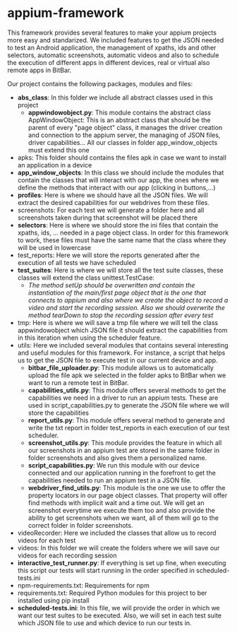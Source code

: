 # appium-framework
 
This framework provides several features to make your appium projects more easy and standarized. We included features to get the JSON needed to test an Android application, the management of xpaths, ids and other selectors, automatic screenshots, automatic videos and also to schedule the execution of different apps in different devices, real or virtual also remote apps in BitBar.

Our project contains the following packages, modules and files:

- <b>abs_class</b>: In this folder we include all abstract classes used in this project
  - <b>appwindowobject.py</b>: This module contains the abstract class AppWindowObject:
     This is an abstract class that should be the parent of every "page object" class, it manages the driver creation and connection to the appium server, the managing of JSON files, driver capabilities... All our classes in folder app_window_objects must extend this one
- apks: This folder should contains the files apk in case we want to install an application in a device
- <b>app_window_objects</b>: In this class we should include the modules that contain the classes that will interact with our app, the ones where we define the methods that interact with our app (clicking in buttons,...)
- <b>profiles</b>: Here is where we should have all the JSON files. We will extract the desired capabilities for our webdrives from these files.
- screenshots: For each test we will generate a folder here and all screenshots taken during that screenshot will be placed there
- <b>selectors</b>: Here is where we should store the ini files that contain the xpaths, ids, ... needed in a page object class. In order for this framework to work, these files must have the same name that the class where they will be used in lowercase
- test_reports: Here we will store the reports generated after the execution of all tests we have scheduled
- <b>test_suites</b>: Here is where we will store all the test suite classes, these classes will extend the class unittest.TestCase:
  - <i>The method setUp should be overwritten and contain the instantiation of the main/first page object that is the one that connects to appium and also where we create the object to record a video and start the recording session. Also we should overwrite the method tearDown to stop the recording session after every test</i>
- tmp: Here is where we will save a tmp file where we will tell the class appwindowobject which JSON file it should extract the capabilities from in this iteration when using the scheduler feature.
- utils: Here we included several modules that contains several interesting and useful modules for this framework. For instance, a script that helps us to get the JSON file to execute test in our current device and app.
  - <b>bitbar_file_uploader.py</b>: This module allows us to automatically upload the file apk we selected in the folder apks to BitBar when we want to run a remote test in BitBar.
  - <b>capabilities_utils.py</b>: This module offers several methods to get the capabilities we need in a driver to run an appium tests. These are used in script_capabilities.py to generate the JSON file where we will store the capabilities
  - <b>report_utils.py</b>: This module offers several method to generate and write the txt report in folder test_reports in each execution of our test scheduler.
  - <b>screenshot_utils.py</b>: This module provides the feature in which all our screenshots in an appium test are stored in the same folder in folder screenshots and also gives them a personalized name.
  - <b>script_capabilities.py</b>: We run this module with our device connected and our application running in the forefront to get the capabilities needed to run an appium test in a JSON file.
  - <b>webdriver_find_utils.py</b>: This module is the one we use to offer the property locators in our page object classes. That property will offer find methods with implicit wait and a time out. We will get an screenshot everytime we execute them too and also provide the ability to get screenshots when we want, all of them will go to the correct folder in folder screenshots.
- videoRecorder: Here we included the classes that allow us to record videos for each test
- videos: In this folder we will create the folders where we will save our videos for each recording session
- <b>interactive_test_runner.py</b>: If everything is set up fine, when executing this script our tests will start running in the order specified in scheduled-tests.ini
- npm-requirements.txt: Requirements for npm
- requirements.txt: Required Python modules for this project to ber installed using pip install
- <b>scheduled-tests.ini</b>: In this file, we will provide the order in which we want our test suites to be executed. Also, we will set in each test suite which JSON file to use and which device to run our tests in.
